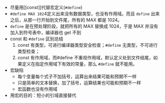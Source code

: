 - 尽量用[[const]]代替宏定义(`#define`)
- `#define MAX 102`4定义出来没有数据类型，也没有作用域。而且 `define` 出来之后，从那一行开始到文件尾，所有的 MAX 都是 1024。
- `define` 是在预处理阶段，就把所有的 MAX 替换成 1024，于是 MAX 并没有加入到符号表中，编译器也 get 不到
- const 和 `#define` 区别总结
  1. const 有类型，可进行编译器类型安全检查；`#define` 无类型，不可进行类型检查；
  2. const 有作用域，而#define 不重视作用域，默认定义处到文件结尾，如果定义在指定作用域下有效的常量，那么 `#define` 就不能用。
- 宏缺陷
	- 每个变量每个式子不加括号，运算出来结果可能和预期不一样
	- 只是简单的文本替换，加了括号，运算结果也可能和预期不一样
	- 宏函数也没有作用域
- 用宏的目的：短小的引域直接替代